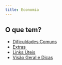 ```yaml
---
title: Economia
---
```


## O que tem?

- [Dificuldades Comuns](dificuldadesComuns.md)
- [Extras](extras.md)
- [Links Úteis](linksUteis.md)
- [Visão Geral e Dicas](visaoGeralEDicas.md)
